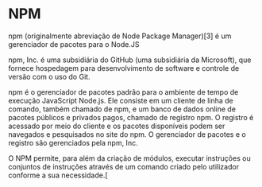 # NPM

npm (originalmente abreviação de Node Package Manager)[3] é um gerenciador de pacotes para o Node.JS

npm, Inc. é uma subsidiária do GitHub (uma subsidiária da Microsoft), que fornece hospedagem para desenvolvimento de software e controle de versão com o uso do Git.

npm é o gerenciador de pacotes padrão para o ambiente de tempo de execução JavaScript Node.js. Ele consiste em um cliente de linha de comando, também chamado de npm, e um banco de dados online de pacotes públicos e privados pagos, chamado de registro npm. O registro é acessado por meio do cliente e os pacotes disponíveis podem ser navegados e pesquisados no site do npm. O gerenciador de pacotes e o registro são gerenciados pela npm, Inc.

O NPM permite, para além da criação de módulos, executar instruções ou conjuntos de instruções através de um comando criado pelo utilizador conforme a sua necessidade.[